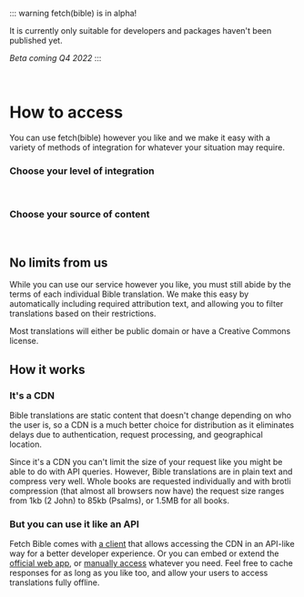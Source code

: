 
::: warning fetch(bible) is in alpha!

It is currently only suitable for developers and packages haven't been published yet.

_Beta coming Q4 2022_
:::

&nbsp;


# How to access

You can use fetch(bible) however you like and we make it easy with a variety of methods of integration for whatever your situation may require.

### Choose your level of integration
<p>
    <VPButton href='/access/app/' text="UI" theme='alt'></VPButton>
    &nbsp;
    <VPButton href='/access/client/' text="API" theme='alt'></VPButton>
    &nbsp;
    <VPButton href='/access/manual/' text="Manual" theme='alt'></VPButton>
</p>


### Choose your source of content
<p>
    <VPButton href='/access/collections/' text="Official" theme='alt'></VPButton>
    &nbsp;
    <VPButton href='/access/collections/' text="Custom" theme='alt'></VPButton>
</p>


## No limits from us
While you can use our service however you like, you must still abide by the terms of each individual Bible translation. We make this easy by automatically including required attribution text, and allowing you to filter translations based on their restrictions.

Most translations will either be public domain or have a Creative Commons license.

## How it works

### It's a CDN
Bible translations are static content that doesn't change depending on who the user is, so a CDN is a much better choice for distribution as it eliminates delays due to authentication, request processing, and geographical location.

Since it's a CDN you can't limit the size of your request like you might be able to do with API queries. However, Bible translations are in plain text and compress very well. Whole books are requested individually and with brotli compression (that almost all browsers now have) the request size ranges from 1kb (2 John) to 85kb (Psalms), or 1.5MB for all books.

### But you can use it like an API
Fetch Bible comes with [a client](/access/client/) that allows accessing the CDN in an API-like way for a better developer experience. Or you can embed or extend the [official web app](/access/app/), or [manually access](/access/manual/) whatever you need. Feel free to cache responses for as long as you like too, and allow your users to access translations fully offline.

